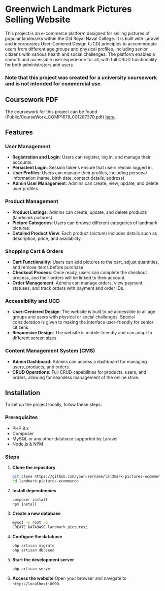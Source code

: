 # Greenwich Landmark Pictures Selling Website

This project is an e-commerce platform designed for selling pictures of popular landmarks within the Old Royal Naval College. It is built with Laravel and incorporates User-Centered Design (UCD) principles to accommodate users from different age groups and physical profiles, including senior citizens with various health and social challenges. The platform enables a smooth and accessible user experience for all, with full CRUD functionality for both administrators and users.

### Note that this project was created for a university coursework and is not intended for commercial use.

## Coursework PDF

The coursework for this project can be found (Public/CourseWork_COMP1678_001287370.pdf) [here](http://localhost:8000/coursework.pdf).


## Features

### User Management

-   **Registration and Login**: Users can register, log in, and manage their accounts.
-   **Persistent Login**: Session tokens ensure that users remain logged in.
-   **User Profiles**: Users can manage their profiles, including personal information (name, birth date, contact details, address).
-   **Admin User Management**: Admins can create, view, update, and delete user profiles.

### Product Management

-   **Product Listings**: Admins can create, update, and delete products (landmark pictures).
-   **Picture Categories**: Users can browse different categories of landmark pictures.
-   **Detailed Product View**: Each product (picture) includes details such as description, price, and availability.

### Shopping Cart & Orders

-   **Cart Functionality**: Users can add pictures to the cart, adjust quantities, and remove items before purchase.
-   **Checkout Process**: Once ready, users can complete the checkout process, and their orders will be linked to their account.
-   **Order Management**: Admins can manage orders, view payment statuses, and track orders with payment and order IDs.

### Accessibility and UCD

-   **User-Centered Design**: The website is built to be accessible to all age groups and users with physical or social challenges. Special consideration is given to making the interface user-friendly for senior citizens.
-   **Responsive Design**: The website is mobile-friendly and can adapt to different screen sizes.

### Content Management System (CMS)

-   **Admin Dashboard**: Admins can access a dashboard for managing users, products, and orders.
-   **CRUD Operations**: Full CRUD capabilities for products, users, and orders, allowing for seamless management of the online store.

## Installation

To set up the project locally, follow these steps:

### Prerequisites

-   PHP 8.x
-   Composer
-   MySQL or any other database supported by Laravel
-   Node.js & NPM

### Steps

1. **Clone the repository**

    ```bash
    git clone https://github.com/yourusername/landmark-pictures-ecommerce.git
    cd landmark-pictures-ecommerce
    ```

2. **Install dependencies**

    ```bash
    composer install
    npm install
    ```

3. **Create a new database**

    ```bash
    mysql -u root -p
    CREATE DATABASE landmark_pictures;
    ```

4. **Configure the database**

    ```bash
    php artisan migrate
    php artisan db:seed
    ```

5. **Start the development server**

    ```bash
    php artisan serve
    ```

6. **Access the website**
   Open your browser and navigate to `http://localhost:8000`.

